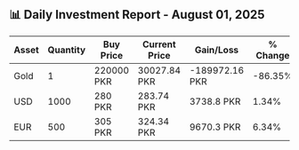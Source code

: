 ## 📊 Daily Investment Report - August 01, 2025

| Asset | Quantity | Buy Price | Current Price | Gain/Loss | % Change |
|-------|----------|-----------|----------------|------------|----------|
| Gold | 1 | 220000 PKR | 30027.84 PKR | -189972.16 PKR | -86.35% |
| USD | 1000 | 280 PKR | 283.74 PKR | 3738.8 PKR | 1.34% |
| EUR | 500 | 305 PKR | 324.34 PKR | 9670.3 PKR | 6.34% |
